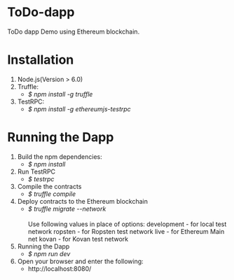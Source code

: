 # ToDo-dapp
ToDo dapp Demo using Ethereum blockchain.

# Installation
1. Node.js(Version > 6.0)
2. Truffle: 
   - *$ npm install -g truffle*
3. TestRPC:
   - *$ npm install -g ethereumjs-testrpc*

# Running the Dapp
1. Build the npm dependencies:
    - *$ npm install*
2. Run TestRPC
    - *$ testrpc*
3. Compile the contracts
    - *$ truffle compile*
4. Deploy contracts to the Ethereum blockchain
    - *$ truffle migrate --network <option>*
   Use following values in place of options:
   development - for local test network
   ropsten - for Ropsten test network
   live - for Ethereum Main net
   kovan - for Kovan test network
5. Running the Dapp
    - *$ npm run dev*
6. Open your browser and enter the following:
     - http://localhost:8080/
